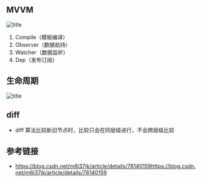 ## MVVM
![title](https://i.loli.net/2019/05/24/5ce7999f419bc63765.png)

1. Compile（模板编译）
2. Observer（数据劫持）
3. Watcher（数据监听）
4. Dep（发布订阅）

## 生命周期
![title](https://i.loli.net/2019/05/24/5ce799c92030046122.png)

## diff
- diff 算法比较新旧节点时，比较只会在同层级进行，不会跨层级比较


## 参考链接
- https://blog.csdn.net/m6i37jk/article/details/78140159https://blog.csdn.net/m6i37jk/article/details/78140159